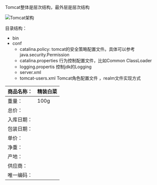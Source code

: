 Tomcat整体是层次结构，最外层是层次结构

![Tomcat架构](https://img.mukewang.com/5a26687d0001ca2712300718.png)

目录结构：

- bin
- conf
  - catalina.policy:                       tomcat的安全策略配置文件。具体可以参考java.security.Permission
  - catalina.properties               行为控制配置文件，比如Common ClassLoader
  - logging.propertis                  控制jdk的Logging
  - server.xml                      
  - tomcat-users.xml                 Tomcat角色配置文件 ，realm文件实现方式        


| 商品名称： | 精装白菜 |
| ---------- | -------- |
| 重量：     | 100g     |
| 总价：     |          |
| 入库日期： |          |
| 包装日期： |          |
| 单价：     |          |
| 净重：     |          |
| 产地：     |          |
| 供应商：   |          |
| 唯一编码： |          |



